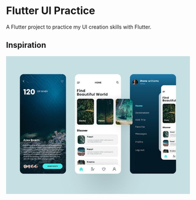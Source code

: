 # Flutter UI Practice

A Flutter project to practice my UI creation skills with Flutter.

## Inspiration

![Inspitation Image](https://github.com/Prince-Shaikh/flutter_UI_Practice/blob/main/UI%20Task.jpg)
